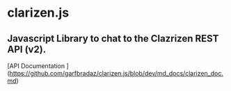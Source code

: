 # clarizen.js
## Javascript Library to chat to the Clazrizen REST API (v2).

[API Documentation ] (https://github.com/garfbradaz/clarizen.js/blob/dev/md_docs/clarizen_doc.md)
